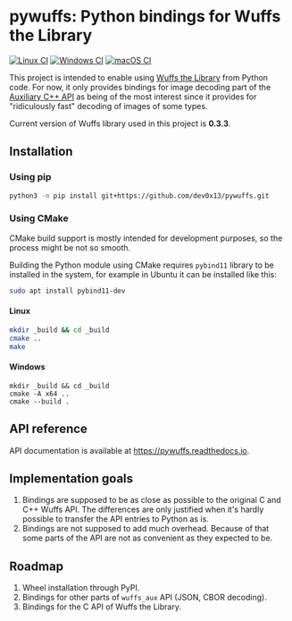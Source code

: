 # pywuffs: Python bindings for Wuffs the Library

[![Linux CI](https://github.com/dev0x13/pywuffs/actions/workflows/linux.yml/badge.svg)](https://github.com/dev0x13/pywuffs/actions/workflows/linux.yml)
[![Windows CI](https://github.com/dev0x13/pywuffs/actions/workflows/windows.yml/badge.svg)](https://github.com/dev0x13/pywuffs/actions/workflows/windows.yml)
[![macOS CI](https://github.com/dev0x13/pywuffs/actions/workflows/macos.yml/badge.svg)](https://github.com/dev0x13/pywuffs/actions/workflows/macos.yml)

This project is intended to enable using [Wuffs the Library](https://github.com/google/wuffs) from Python code. For now,
it only provides bindings for image decoding part of
the [Auxiliary C++ API](https://github.com/google/wuffs/blob/main/doc/note/auxiliary-code.md) as being of the most
interest since it provides for "ridiculously fast" decoding of images of some types.

Current version of Wuffs library used in this project is **0.3.3**.

## Installation

### Using pip

```bash
python3 -m pip install git+https://github.com/dev0x13/pywuffs.git
```

### Using CMake

CMake build support is mostly intended for development purposes, so the process might be
not so smooth.

Building the Python module using CMake requires `pybind11` library to be installed in the
system, for example in Ubuntu it can be installed like this:

```bash
sudo apt install pybind11-dev
```

#### Linux

```bash
mkdir _build && cd _build
cmake ..
make
```

#### Windows

```shell
mkdir _build && cd _build
cmake -A x64 ..
cmake --build .
```

## API reference

API documentation is available at https://pywuffs.readthedocs.io. 

## Implementation goals

1. Bindings are supposed to be as close as possible to the original C and C++ Wuffs API. The differences are only
   justified when it's hardly possible to transfer the API entries to Python as is.
2. Bindings are not supposed to add much overhead. Because of that some parts of the API are not as convenient as they
   expected to be.

## Roadmap

1. Wheel installation through PyPI.
2. Bindings for other parts of `wuffs_aux` API (JSON, CBOR decoding).
3. Bindings for the C API of Wuffs the Library.
